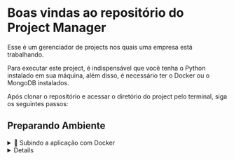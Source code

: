 # Boas vindas ao repositório do Project Manager

Esse é um gerenciador de projects nos quais uma empresa está trabalhando.

Para executar este project, é indispensável que você tenha o Python instalado em sua máquina, além disso, é necessário ter o Docker ou o MongoDB instalados.

Após clonar o repositório e acessar o diretório do project pelo terminal, siga os seguintes passos:

## Preparando Ambiente

<details>

<summary>🐳 Subindo a aplicação com Docker</summary>

**[1]** Suba os containers
> `docker-compose up -d`

**[2]** Popule o banco
> `docker exec -it mongo_db bash`
> `cd ./seeders`
> `mongoimport --jsonArray --db db_project --collection projects --file project.json`
> `exit`

</details>

<details>

Por padrão aplicação estará rodando na porta `8000`, você pode acessá-la pelo navegador na rota <http://127.0.0.1:8000/>.

Quando estiver tudo certo, sua aplicação deve se parecer com essa:

![preview](./preview.png)
